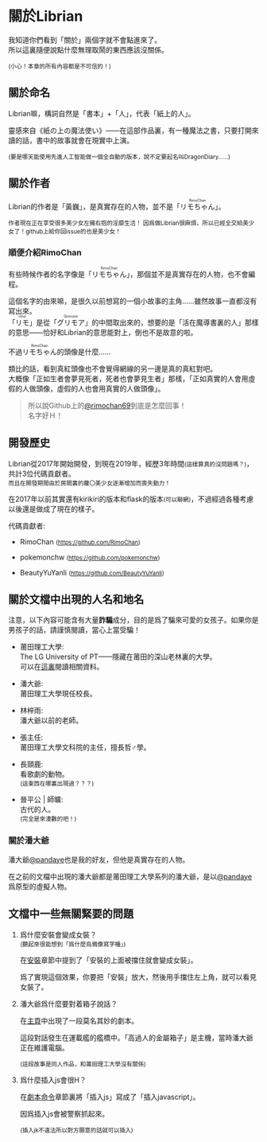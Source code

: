 # 關於Librian

我知道你們看到「關於」兩個字就不會點進來了。   
所以這裏隨便說點什麼無理取鬧的東西應該沒關係。

<small>(小心！本章的所有內容都是不可信的！)</small>


## 關於命名

Librian嘛，構詞自然是「書本」+「人」，代表「紙上的人」。  

靈感來自《紙の上の魔法使い》——在這部作品裏，有一種魔法之書，只要打開來讀的話，書中的故事就會在現實中上演。

<small>(要是哪天能使用先進人工智能做一個全自動的版本，說不定要起名叫DragonDiary……)</small>

## 關於作者

Librian的作者是「黃巍」，是真實存在的人物，並不是「<ruby>リモちゃん<rt>RimoChan</rt></ruby>」。

<small>
作者現在正在享受很多美少女左擁右抱的淫靡生活！  
因爲做Librian很麻煩，所以已經全交給美少女了！github上給你回issue的也是美少女！
</small>

### 順便介紹RimoChan

有些時候作者的名字像是「<ruby>リモちゃん<rt>RimoChan</rt></ruby>」，那個並不是真實存在的人物，也不會編程。

這個名字的由來嘛，是很久以前想寫的一個小故事的主角……雖然故事一直都沒有寫出來。  
「<ruby>リモ<rt>rimo</rt></ruby>」是從「<ruby>グリモア<rt>Grimoire</rt></ruby>」的中間取出來的，想要的是「活在魔導書裏的人」那樣的意思——恰好和Librian的意思能對上，倒也不是故意的啦。

不過<ruby>リモちゃん<rt>RimoChan</rt></ruby>的頭像是什麼……

類比的話，看到真紅頭像也不會覺得網線的另一邊是真的真紅對吧。   
大概像「正如生者會夢見死者，死者也會夢見生者」那樣，「正如真實的人會用虛假的人做頭像，虛假的人也會用真實的人做頭像」。

> 所以說Github上的[@rimochan69](https://github.com/rimochan69)到底是怎麼回事！  
> 名字好Ｈ！


## 開發歷史

Librian從2017年開始開發，到現在2019年，經歷3年時間<small>(這樣算真的沒問題嗎？)</small>，共計3位代碼貢獻者。  
<small>而且在開發期間由於房間裏的蘿〇美少女逐漸增加而喪失動力！</small>

在2017年以前其實還有kirikiri的版本和flask的版本<small>(可以聯網)</small>，不過經過各種考慮以後還是做成了現在的樣子。

代碼貢獻者: 

+ RimoChan <small>(<https://github.com/RimoChan>)</small>

+ pokemonchw <small>(<https://github.com/pokemonchw>)</small>

+ BeautyYuYanli <small>(<https://github.com/BeautyYuYanli>)</small>


## 關於文檔中出現的人名和地名

注意，以下內容可能含有大量**詐騙**成分，目的是爲了騙來可愛的女孩子。如果你是男孩子的話，請謹慎閱讀，當心上當受騙！

+ 莆田理工大學:   
    The LG University of PT——隱藏在莆田的深山老林裏的大學。  
    可以在[這裏](https://rimochan.github.io/LG-University/index.html)閱讀相關資料。

+ 潘大爺:   
    莆田理工大學現任校長。

+ 林梓雨:   
    潘大爺以前的老師。

+ 張主任:   
    莆田理工大學文科院的主任，擅長哲♂學。
    
+ 長頸鹿:   
    看歌劇的動物。   
    <small>(這東西在哪裏出現過？？？)</small>

+ 晉平公 | 師曠:      
    古代的人。   
    <small>(完全是來湊數的吧！)</small>

### 關於潘大爺

潘大爺[@pandaye](https://github.com/pandaye)也是我的好友，但他是真實存在的人物。

在之前的文檔中出現的潘大爺都是莆田理工大學系列的潘大爺，是以[@pandaye](https://github.com/pandaye)爲原型的虛擬人物。


## 文檔中一些無關緊要的問題

1. 爲什麼安裝會變成女裝？  
    <small>(聽起來很能想到「爲什麼烏鴉像寫字檯」)</small>

    在[安裝](../第一次使用/安裝.md)章節中提到了「安裝的上面被擋住就會變成女裝」。
 
    爲了實現這個效果，你要把「安裝」放大，然後用手擋住左上角，就可以看見女裝了。

2. 潘大爺爲什麼要對着箱子說話？

    在[主頁](../主頁.md)中出現了一段莫名其妙的劇本。

    這段對話發生在運載艦的艦橋中。「高過人的金屬箱子」是主機，當時潘大爺正在維護電腦。

    <small>(這段故事是同人作品，和莆田理工大學沒有關係)</small>

3. 爲什麼插入js會很H？
    
    在[劇本命令](../用戶指南/劇本命令.md)章節裏將「插入js」寫成了「插入javascript」。

    因爲插入js會被警察抓起來。

    <small>(插入jk不違法所以對方願意的話就可以插入)</small>


